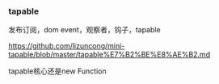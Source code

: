 ### tapable
发布订阅，dom event，观察者，钩子，tapable

https://github.com/lizuncong/mini-tapable/blob/master/tapable%E7%B2%BE%E8%AE%B2.md

tapable核心还是new Function